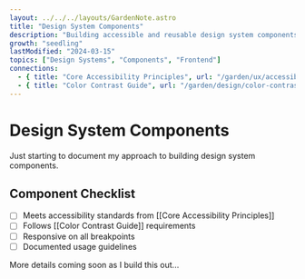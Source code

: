 ```yaml
---
layout: ../../../layouts/GardenNote.astro
title: "Design System Components"
description: "Building accessible and reusable design system components"
growth: "seedling"
lastModified: "2024-03-15"
topics: ["Design Systems", "Components", "Frontend"]
connections:
  - { title: "Core Accessibility Principles", url: "/garden/ux/accessibility-principles" }
  - { title: "Color Contrast Guide", url: "/garden/design/color-contrast" }
---
```


# Design System Components

Just starting to document my approach to building design system components.

## Component Checklist
- [ ] Meets accessibility standards from [[Core Accessibility Principles]]
- [ ] Follows [[Color Contrast Guide]] requirements
- [ ] Responsive on all breakpoints
- [ ] Documented usage guidelines

More details coming soon as I build this out...
